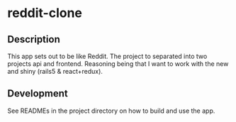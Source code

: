 # reddit-clone

## Description
This app sets out to be like Reddit. The project to separated into two projects api and frontend.
Reasoning being that I want to work with the new and shiny (rails5 & react+redux).

## Development
See READMEs in the project directory on how to build and use the app.

